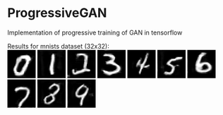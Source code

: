 # ProgressiveGAN
Implementation of progressive training of GAN in tensorflow

Results for mnists dataset (32x32):</br>
<img src="results/mnist/0.jpg" alt="0" style="width:64px;"/>
<img src="results/mnist/1.jpg" alt="1" style="width:64px;"/>
<img src="results/mnist/2.jpg" alt="2" style="width:64px;"/>
<img src="results/mnist/3.jpg" alt="3" style="width:64px;"/>
<img src="results/mnist/4.jpg" alt="4" style="width:64px;"/>
<img src="results/mnist/5.jpg" alt="5" style="width:64px;"/>
<img src="results/mnist/6.jpg" alt="6" style="width:64px;"/>
<img src="results/mnist/7.jpg" alt="7" style="width:64px;"/>
<img src="results/mnist/8.jpg" alt="8" style="width:64px;"/>
<img src="results/mnist/9.jpg" alt="9" style="width:64px;"/>